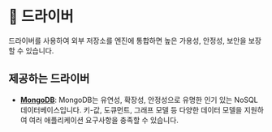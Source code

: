 # 🔧 드라이버

드라이버를 사용하여 외부 저장소를 엔진에 통합하면 높은 가용성, 안정성, 보안을 보장할 수 있습니다.

## 제공하는 드라이버

- **[MongoDB](./mongo)**: MongoDB는 유연성, 확장성, 안정성으로 유명한 인기 있는 NoSQL 데이터베이스입니다. 키-값, 도큐먼트, 그래프 모델 등 다양한 데이터 모델을 지원하여 여러 애플리케이션 요구사항을 충족할 수 있습니다.
